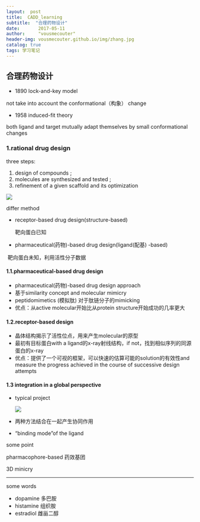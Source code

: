 ```yaml
---
layout:  post  
title:  CADD_learning
subtitle:  "合理药物设计"
date:       2017-05-11
author:     "vousmecouter"
header-img: vousmecouter.github.io/img/zhang.jpg
catalog: true
tags: 学习笔记
---
```


## 合理药物设计


- 1890  lock-and-key model

not take  into account the conformational（构象） change 

- 1958 induced-fit theory

both ligand and target mutually adapt themselves by small conformational changes 

### 1.rational  drug design

three steps: 

1. design of compounds ;
2. molecules are synthesized and tested ;
3. refinement  of a given scaffold and its optimization 

![](E:\aMYGdata\KONG\学习笔记\图片\捕获.JPG)

differ method 

- receptor-based drug design(structure-based)

  靶向蛋白已知

- pharmaceutical(药物)-based drug design(ligand(配基) -based)

​        靶向蛋白未知，利用活性分子数据

#### 1.1.pharmaceutical-based drug design

- pharmaceutical(药物)-based drug design approach
- 基于similarity  concept and molecular  mimicry
- peptidomimetics (模拟肽) 对于肽链分子的mimicking
- 优点：从active molecular开始比从protein structure开始成功的几率更大

#### 1.2.receptor-based design 

- 晶体结构揭示了活性位点，用来产生molecular的原型
- 最初有目标蛋白with a ligand的x-ray射线结构，if not，找到相似序列的同源蛋白的x-ray
- 优点：提供了一个可视的框架，可以快速的估算可能的solution的有效性and measure the progress  achieved  in the course of successive  design attempts

#### 1.3 integration  in a global perspective 

- typical project 

  ![](E:\aMYGdata\KONG\学习笔记\图片\方法.JPG)

- 两种方法结合在一起产生协同作用

- “binding mode”of the ligand




some point 

pharmacophore-based 药效基团

3D minicry



***

some words

- dopamine 多巴胺
- histamine 组织胺
- estradiol 雌甾二醇
